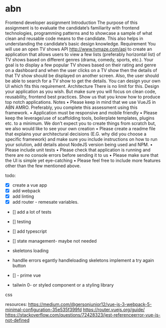 # abn

Frontend developer assignment
Introduction
The purpose of this assignment is to evaluate the candidate’s familiarity with frontend technologies,
programming patterns and to showcase a sample of what clean and reusable code means to the candidate.
This also helps in understanding the candidate’s basic design knowledge.
Requirement
You will use an open TV shows API http://www.tvmaze.com/api to create an application that allows users
to view a few lists (preferably horizontal list) of TV shows based on different genres (drama, comedy,
sports, etc.).
Your goal is to display a few popular TV shows based on their rating and genre on a dashboard and when
the user clicks on a TV show then the details of that TV show should be displayed on another screen. Also,
the user should be able to search for a TV show to get the details. You can design your own UI which fits
this requirement.
Architecture
There is no limit for this. Design your application as you wish. But make sure you will focus on clean code,
reusability, frontend best practices. Show us that you know how to produce top notch applications.
Notes
• Please keep in mind that we use VueJS in ABN AMRO. Preferably, you complete this assessment
using this framework.
• Application must be responsive and mobile friendly
• Please keep the leverage/use of scaffolding tools, boilerplate templates,
plugins etc. to a minimum. We don’t expect you to create things from scratch but, we also would
like to see your own creation
• Please create a readme file that explains your architectural decisions (E.G. why did you choose a
specific framework) and make sure you include instructions on how to run your solution, add
details about NodeJS version being used and NPM. • Please include unit tests
• Please check that application is running and there are no console errors before sending it to us
• Please make sure that the UI is simple yet eye-catching
• Please feel free to include more features other than the few mentioned above.

todo:
- [x] create a vue app
- [x] add webpack
- [x] add linting
- [x] add router - remesate variables.
- [] add a lot of tests
- [] testing 
- [] add typescript
- [] state management- maybe not needed 
- skeletons loading
- handlle errors egantly
handleloading skeletons
implement a try again button

- [] - prime vue
- tailwin
0- or styled component
or a styling library

css 



resources: 
https://medium.com/@gersonjunior12/vue-js-3-webpack-5-minimal-configuration-35e535f399fd
https://router.vuejs.org/guide/
https://stackoverflow.com/questions/72428323/jest-referenceerror-vue-is-not-defined